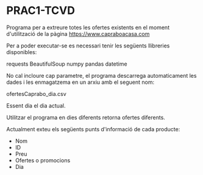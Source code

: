 # PRAC1-TCVD

Programa per a extreure totes les ofertes existents en el moment d'utilització de la pàgina https://www.capraboacasa.com

Per a poder executar-se es necessari tenir les següents llibreries disponibles:

requests
BeautifulSoup
numpy
pandas
datetime

No cal incloure cap parametre, el programa descarrega automaticament les dades i les enmagatzema en un arxiu amb el seguent nom:

ofertesCaprabo_dia.csv
 
Essent dia el dia actual.

Utilitzar el programa en dies diferents retorna ofertes diferents.

Actualment exteu els següents punts d'informació de cada producte:

- Nom
- ID
- Preu
- Ofertes o promocions
- Dia

